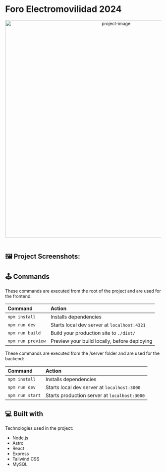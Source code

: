 # Foro Electromovilidad 2024

<div align="center">
<img src="https://socialify.git.ci/MelchorRuiz/foro_electromovilidad_2024/image?description=1&font=Jost&language=1&name=1&owner=1&pattern=Overlapping%20Hexagons&theme=Auto" alt="project-image" width="700">
</div>
<br />


## 🖼️ Project Screenshots:

## 🕹️ Commands

These commands are executed from the root of the project and are used for the frontend:

| Command                   | Action                                           |
| :------------------------ | :----------------------------------------------- |
| `npm install`             | Installs dependencies                            |
| `npm run dev`             | Starts local dev server at `localhost:4321`      |
| `npm run build`           | Build your production site to `./dist/`          |
| `npm run preview`         | Preview your build locally, before deploying     |

These commands are executed from the /server folder and are used for the backend:

| Command                   | Action                                           |
| :------------------------ | :----------------------------------------------- |
| `npm install`             | Installs dependencies                            |
| `npm run dev`             | Starts local dev server at `localhost:3000`      |
| `npm run start`           | Starts production server at `localhost:3000`     |
  
## 💻 Built with

Technologies used in the project:

*   Node.js
*   Astro
*   React
*   Express
*   Tailwind CSS
*   MySQL

